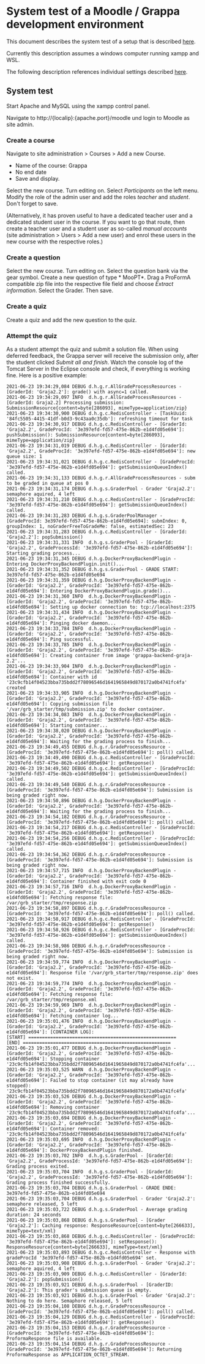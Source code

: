 # System test of a Moodle / Grappa development environment

This document describes the system test of a setup that is described [here](1_setting_up.md).

Currently this description assumes a windows computer running xampp and WSL.

The following description references individual settings described [here](1_setting_up.md#Individual-data).

## System test

Start Apache and MySQL using the xampp control panel.

Navigate to http://{localip}:{apache.port}/moodle und login to Moodle as site admin.

### Create a course

Navigate to site administration > Courses > Add a new Course.

* Name of the course: Grappa
* No end date
* Save and display.

Select the new course. Turn editing on. Select *Participants* on the left menu. Modify the role of the admin user and
add the roles *teacher* and *student*. Don't forget to save.

(Alternatively, it has proven useful to have a dedicated teacher user and a dedicated student user in the course. If you
want to go that route, then create a teacher user and a student user as so-called *manual accounts* (site
administration > Users > Add a new user) and enrol these users in the new course with the respective roles.)

### Create a question

Select the new course. Turn editing on. Select the question bank via the gear symbol. Create a new question of type *
MooPT*. Drag a ProFormA compatible zip file into the respective file field and choose *Extract information*. Select the
Grader. Then save.

### Create a quiz

Create a quiz and add the new question to the quiz.

### Attempt the quiz

As a student attempt the quiz and submit a solution file. When using deferred feedback, the Grappa server will receive
the submission only, after the student clicked *Submit all and finish*. Watch the console log of the Tomcat Server in
the Eclipse console and check, if everything is working fine. Here is a positive example:

```
2021-06-23 19:34:29,084 DEBUG d.h.g.r.AllGradeProcessResources - [GraderId: 'Graja2.2']: grade() with async=1 called.
2021-06-23 19:34:29,097 INFO  d.h.g.r.AllGradeProcessResources - [GraderId: Graja2.2] Processing submission: SubmissionResource{content=byte[286093], mimeType=application/zip}
2021-06-23 19:34:30,900 DEBUG d.h.g.c.RedisController - [TaskUuid: '84fc5505-4415-41df-b0d3-9c43aa0c35db']: refreshing timeout for task
2021-06-23 19:34:30,917 DEBUG d.h.g.c.RedisController - [GraderId: 'Graja2.2', GradeProcId: '3e397efd-fd57-475e-862b-e1d4fd05e694']: pushSubmission(): SubmissionResource{content=byte[286093], mimeType=application/zip}
2021-06-23 19:34:31,019 DEBUG d.h.g.c.RedisController - [GraderId: 'Graja2.2', GradeProcId: '3e397efd-fd57-475e-862b-e1d4fd05e694']: new queue size: 1
2021-06-23 19:34:31,021 DEBUG d.h.g.c.RedisController - [GradeProcId: '3e397efd-fd57-475e-862b-e1d4fd05e694']: getSubmissionQueueIndex() called.
2021-06-23 19:34:31,133 DEBUG d.h.g.r.AllGradeProcessResources - subm to be graded in queue at pos 0
2021-06-23 19:34:31,174 DEBUG d.h.g.s.GraderPool - Grader 'Graja2.2': semaphore aquired, 4 left
2021-06-23 19:34:31,210 DEBUG d.h.g.c.RedisController - [GradeProcId: '3e397efd-fd57-475e-862b-e1d4fd05e694']: getSubmissionQueueIndex() called.
2021-06-23 19:34:31,283 DEBUG d.h.g.s.GraderPoolManager - [GradeProcId: 3e397efd-fd57-475e-862b-e1d4fd05e694]: submIndex: 0, groupIndex: 1, noGraderFreeToGradeMe: false, estimatedSec: 23
2021-06-23 19:34:31,283 DEBUG d.h.g.c.RedisController - [GraderId: 'Graja2.2']: popSubmission()
2021-06-23 19:34:31,331 INFO  d.h.g.s.GraderPool - [GraderId: 'Graja2.2', GradeProcessId: '3e397efd-fd57-475e-862b-e1d4fd05e694']: Starting grading process...
2021-06-23 19:34:31,345 DEBUG d.h.g.DockerProxyBackendPlugin - Entering DockerProxyBackendPlugin.init()...
2021-06-23 19:34:31,352 DEBUG d.h.g.s.GraderPool - GRADE START: 3e397efd-fd57-475e-862b-e1d4fd05e694
2021-06-23 19:34:31,359 DEBUG d.h.g.DockerProxyBackendPlugin - [GraderId: 'Graja2.2', GradeProcId: '3e397efd-fd57-475e-862b-e1d4fd05e694']: Entering DockerProxyBackendPlugin.grade()...
2021-06-23 19:34:31,360 INFO  d.h.g.DockerProxyBackendPlugin - [GraderId: 'Graja2.2', GradeProcId: '3e397efd-fd57-475e-862b-e1d4fd05e694']: Setting up docker connection to: tcp://localhost:2375
2021-06-23 19:34:31,434 INFO  d.h.g.DockerProxyBackendPlugin - [GraderId: 'Graja2.2', GradeProcId: '3e397efd-fd57-475e-862b-e1d4fd05e694']: Pinging docker daemon...
2021-06-23 19:34:33,784 INFO  d.h.g.DockerProxyBackendPlugin - [GraderId: 'Graja2.2', GradeProcId: '3e397efd-fd57-475e-862b-e1d4fd05e694']: Ping successful.
2021-06-23 19:34:33,785 INFO  d.h.g.DockerProxyBackendPlugin - [GraderId: 'Graja2.2', GradeProcId: '3e397efd-fd57-475e-862b-e1d4fd05e694']: Creating container from image 'grappa-backend-graja-2.2'...
2021-06-23 19:34:33,904 INFO  d.h.g.DockerProxyBackendPlugin - [GraderId: 'Graja2.2', GradeProcId: '3e397efd-fd57-475e-862b-e1d4fd05e694']: Container with id '23c9cfb14f04523bba735bdd2f78096546d1641965849d870172a0b4741fc4fa' created
2021-06-23 19:34:33,905 INFO  d.h.g.DockerProxyBackendPlugin - [GraderId: 'Graja2.2', GradeProcId: '3e397efd-fd57-475e-862b-e1d4fd05e694']: Copying submission file '/var/grb_starter/tmp/submission.zip' to docker container.
2021-06-23 19:34:34,083 INFO  d.h.g.DockerProxyBackendPlugin - [GraderId: 'Graja2.2', GradeProcId: '3e397efd-fd57-475e-862b-e1d4fd05e694']: Starting container...
2021-06-23 19:34:38,020 DEBUG d.h.g.DockerProxyBackendPlugin - [GraderId: 'Graja2.2', GradeProcId: '3e397efd-fd57-475e-862b-e1d4fd05e694']: Waiting for the grading process to finish...
2021-06-23 19:34:49,455 DEBUG d.h.g.r.GradeProcessResource - [GradeProcId: '3e397efd-fd57-475e-862b-e1d4fd05e694']: poll() called.
2021-06-23 19:34:49,490 DEBUG d.h.g.c.RedisController - [GradeProcId: '3e397efd-fd57-475e-862b-e1d4fd05e694']: getResponse()
2021-06-23 19:34:49,502 DEBUG d.h.g.c.RedisController - [GradeProcId: '3e397efd-fd57-475e-862b-e1d4fd05e694']: getSubmissionQueueIndex() called.
2021-06-23 19:34:49,540 DEBUG d.h.g.r.GradeProcessResource - [GradeProcId: '3e397efd-fd57-475e-862b-e1d4fd05e694']: Submission is being graded right now.
2021-06-23 19:34:50,896 DEBUG d.h.g.DockerProxyBackendPlugin - [GraderId: 'Graja2.2', GradeProcId: '3e397efd-fd57-475e-862b-e1d4fd05e694']: Waiting for the grading process to finish...
2021-06-23 19:34:54,182 DEBUG d.h.g.r.GradeProcessResource - [GradeProcId: '3e397efd-fd57-475e-862b-e1d4fd05e694']: poll() called.
2021-06-23 19:34:54,217 DEBUG d.h.g.c.RedisController - [GradeProcId: '3e397efd-fd57-475e-862b-e1d4fd05e694']: getResponse()
2021-06-23 19:34:54,256 DEBUG d.h.g.c.RedisController - [GradeProcId: '3e397efd-fd57-475e-862b-e1d4fd05e694']: getSubmissionQueueIndex() called.
2021-06-23 19:34:54,362 DEBUG d.h.g.r.GradeProcessResource - [GradeProcId: '3e397efd-fd57-475e-862b-e1d4fd05e694']: Submission is being graded right now.
2021-06-23 19:34:57,715 INFO  d.h.g.DockerProxyBackendPlugin - [GraderId: 'Graja2.2', GradeProcId: '3e397efd-fd57-475e-862b-e1d4fd05e694']: Container finished with exit code 0
2021-06-23 19:34:57,716 INFO  d.h.g.DockerProxyBackendPlugin - [GraderId: 'Graja2.2', GradeProcId: '3e397efd-fd57-475e-862b-e1d4fd05e694']: Fetching response file: /var/grb_starter/tmp/response.zip
2021-06-23 19:34:58,897 DEBUG d.h.g.r.GradeProcessResource - [GradeProcId: '3e397efd-fd57-475e-862b-e1d4fd05e694']: poll() called.
2021-06-23 19:34:58,917 DEBUG d.h.g.c.RedisController - [GradeProcId: '3e397efd-fd57-475e-862b-e1d4fd05e694']: getResponse()
2021-06-23 19:34:58,926 DEBUG d.h.g.c.RedisController - [GradeProcId: '3e397efd-fd57-475e-862b-e1d4fd05e694']: getSubmissionQueueIndex() called.
2021-06-23 19:34:58,986 DEBUG d.h.g.r.GradeProcessResource - [GradeProcId: '3e397efd-fd57-475e-862b-e1d4fd05e694']: Submission is being graded right now.
2021-06-23 19:34:59,774 INFO  d.h.g.DockerProxyBackendPlugin - [GraderId: 'Graja2.2', GradeProcId: '3e397efd-fd57-475e-862b-e1d4fd05e694']: Response file '/var/grb_starter/tmp/response.zip' does not exist.
2021-06-23 19:34:59,774 INFO  d.h.g.DockerProxyBackendPlugin - [GraderId: 'Graja2.2', GradeProcId: '3e397efd-fd57-475e-862b-e1d4fd05e694']: Fetching response file: /var/grb_starter/tmp/response.xml
2021-06-23 19:34:59,969 INFO  d.h.g.DockerProxyBackendPlugin - [GraderId: 'Graja2.2', GradeProcId: '3e397efd-fd57-475e-862b-e1d4fd05e694']: Fetching container log...
2021-06-23 19:35:01,476 INFO  d.h.g.DockerProxyBackendPlugin - [GraderId: 'Graja2.2', GradeProcId: '3e397efd-fd57-475e-862b-e1d4fd05e694']: [CONTAINER LOG]:
[START] ======================================================
[END] ======================================================
2021-06-23 19:35:01,477 DEBUG d.h.g.DockerProxyBackendPlugin - [GraderId: 'Graja2.2', GradeProcId: '3e397efd-fd57-475e-862b-e1d4fd05e694']: Stopping container '23c9cfb14f04523bba735bdd2f78096546d1641965849d870172a0b4741fc4fa'...
2021-06-23 19:35:03,525 WARN  d.h.g.DockerProxyBackendPlugin - [GraderId: 'Graja2.2', GradeProcId: '3e397efd-fd57-475e-862b-e1d4fd05e694']: Failed to stop container (it may already have stopped): '23c9cfb14f04523bba735bdd2f78096546d1641965849d870172a0b4741fc4fa'
2021-06-23 19:35:03,526 DEBUG d.h.g.DockerProxyBackendPlugin - [GraderId: 'Graja2.2', GradeProcId: '3e397efd-fd57-475e-862b-e1d4fd05e694']: Removing container '23c9cfb14f04523bba735bdd2f78096546d1641965849d870172a0b4741fc4fa'...
2021-06-23 19:35:03,694 DEBUG d.h.g.DockerProxyBackendPlugin - [GraderId: 'Graja2.2', GradeProcId: '3e397efd-fd57-475e-862b-e1d4fd05e694']: Container removed: '23c9cfb14f04523bba735bdd2f78096546d1641965849d870172a0b4741fc4fa'
2021-06-23 19:35:03,695 INFO  d.h.g.DockerProxyBackendPlugin - [GraderId: 'Graja2.2', GradeProcId: '3e397efd-fd57-475e-862b-e1d4fd05e694']: DockerProxyBackendPlugin finished.
2021-06-23 19:35:03,702 INFO  d.h.g.s.GraderPool - [GraderId: 'Graja2.2', GradeProcessId: '3e397efd-fd57-475e-862b-e1d4fd05e694']: Grading process exited.
2021-06-23 19:35:03,704 INFO  d.h.g.s.GraderPool - [GraderId: 'Graja2.2', GradeProcessId: '3e397efd-fd57-475e-862b-e1d4fd05e694']: Grading process finished successfully.
2021-06-23 19:35:03,704 DEBUG d.h.g.s.GraderPool - GRADE ENDE: 3e397efd-fd57-475e-862b-e1d4fd05e694
2021-06-23 19:35:03,704 DEBUG d.h.g.s.GraderPool - Grader 'Graja2.2': semaphore released, 5 left
2021-06-23 19:35:03,722 DEBUG d.h.g.s.GraderPool - Average grading duration: 24 seconds
2021-06-23 19:35:03,868 DEBUG d.h.g.s.GraderPool - [Grader 'Graja2.2']: Caching response: ResponseResource{content=byte[266633], mimeType=text/xml}
2021-06-23 19:35:03,868 DEBUG d.h.g.c.RedisController - [GradeProcId: '3e397efd-fd57-475e-862b-e1d4fd05e694']: setResponse(): ResponseResource{content=byte[266633], mimeType=text/xml}
2021-06-23 19:35:03,893 DEBUG d.h.g.c.RedisController - Response with gradeProcId '3e397efd-fd57-475e-862b-e1d4fd05e694' set.
2021-06-23 19:35:03,908 DEBUG d.h.g.s.GraderPool - Grader 'Graja2.2': semaphore aquired, 4 left
2021-06-23 19:35:03,909 DEBUG d.h.g.c.RedisController - [GraderId: 'Graja2.2']: popSubmission()
2021-06-23 19:35:03,921 DEBUG d.h.g.s.GraderPool - [GraderID: 'Graja2.2']: This grader's submission queue is empty.
2021-06-23 19:35:03,921 DEBUG d.h.g.s.GraderPool - Grader 'Graja2.2': Nothing to do here. Semaphore released, 5 left
2021-06-23 19:35:04,108 DEBUG d.h.g.r.GradeProcessResource - [GradeProcId: '3e397efd-fd57-475e-862b-e1d4fd05e694']: poll() called.
2021-06-23 19:35:04,129 DEBUG d.h.g.c.RedisController - [GradeProcId: '3e397efd-fd57-475e-862b-e1d4fd05e694']: getResponse()
2021-06-23 19:35:04,153 DEBUG d.h.g.r.GradeProcessResource - [GradeProcId: '3e397efd-fd57-475e-862b-e1d4fd05e694']: ProformaResponse file is available.
2021-06-23 19:35:04,154 DEBUG d.h.g.r.GradeProcessResource - [GradeProcId: '3e397efd-fd57-475e-862b-e1d4fd05e694']: Returning ProformaResponse as APPLICATION_OCTET_STREAM.
```



